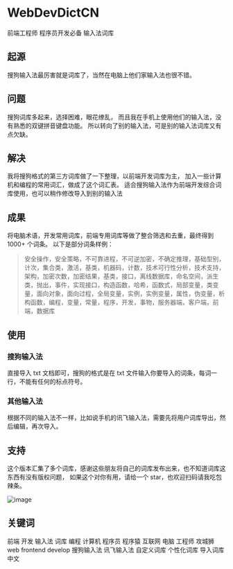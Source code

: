 # WebDevDictCN
前端工程师 程序员开发必备 输入法词库

## 起源
搜狗输入法最厉害就是词库了，当然在电脑上他们家输入法也很不错。

## 问题
搜狗词库多起来，选择困难，眼花缭乱，
而且我在手机上使用他们的输入法，没有熟悉的双键拼音键盘功能。
所以转向了别的输入法，可是别的输入法词库又有点欠缺。

## 解决
我将搜狗格式的第三方词库做了一下整理，以前端开发词库为主，
加入一些计算机和编程的常用词汇，做成了这个词汇表。
适合搜狗输入法作为前端开发综合词库使用，也可以稍作修改导入到别的输入法

## 成果
将电脑术语，开发常用词库，前端专用词库等做了整合筛选和去重，最终得到 1000+ 个词条。
以下是部分词条样例： 

> 安全操作，安全策略，不可靠进程，不可逆加密，不确定推理，基础型别，计次，集合类，激活，基类，机器码，计数，技术可行性分析，技术支持，架构，加密次数，加密结果，基类，接口，离线数据库，命名空间，派生类，抛出，事件，实现接口，构造函数，哈希，函数式，局部变量，类变量，面向对象，面向过程，全局变量，实例，实例变量，属性，伪变量，析构函数，编程，变量，常量，程序，开发，事物，服务器端，客户端，前端，数据库

## 使用
### 搜狗输入法
直接导入 txt 文档即可，搜狗的格式是在 txt 文件输入你要导入的词条，每词一行，不能有任何的标点符号。
### 其他输入法
根据不同的输入法不一样，比如说手机的讯飞输入法，需要先将用户词库导出，然后编辑，再次导入。

## 支持
这个版本汇集了多个词库，感谢这些朋友将自己的词库发布出来，也不知道词库这东西有没有版权问题，
如果这个对你有用，请给一个 star，也欢迎扫码请我吃包辣条。  

![image](https://s2.ax1x.com/2020/02/02/1JGiAs.md.png)

## 关键词
前端 开发 输入法 词库 编程 计算机 程序员 程序猿 互联网 电脑 工程师 攻城狮 web frontend develop 搜狗输入法 讯飞输入法 自定义词库 个性化词库 导入词库 中文